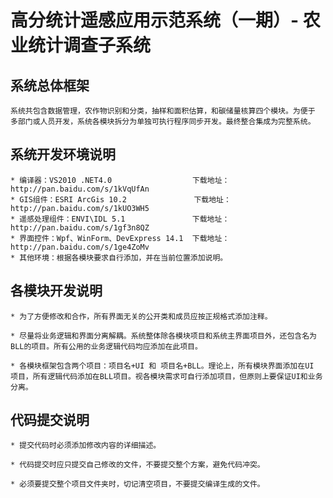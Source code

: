 # 高分统计遥感应用示范系统（一期）- 农业统计调查子系统

## 系统总体框架

    系统共包含数据管理，农作物识别和分类，抽样和面积估算，和碳储量核算四个模块。为便于
    多部门或人员开发，系统各模块拆分为单独可执行程序同步开发。最终整合集成为完整系统。

## 系统开发环境说明

    * 编译器：VS2010 .NET4.0    			  下载地址：http://pan.baidu.com/s/1kVqUfAn
    * GIS组件：ESRI ArcGis 10.2 			   下载地址：http://pan.baidu.com/s/1kUO3WH5
    * 遥感处理组件：ENVI\IDL 5.1 				下载地址：http://pan.baidu.com/s/1gf3n8QZ
    * 界面控件：Wpf、WinForm、DevExpress 14.1 	下载地址：http://pan.baidu.com/s/1ge4ZoMv
    * 其他环境：根据各模块要求自行添加，并在当前位置添加说明。

## 各模块开发说明

    * 为了方便修改和合作，所有界面无关的公开类和成员应按正规格式添加注释。

    * 尽量将业务逻辑和界面分离解耦。系统整体除各模块项目和系统主界面项目外，还包含名为 BLL的项目。所有公用的业务逻辑代码均应添加在此项目。

    * 各模块框架包含两个项目：项目名+UI 和 项目名+BLL。理论上，所有模块界面添加在UI 项目，所有逻辑代码添加在BLL项目。视各模块需求可自行添加项目，但原则上要保证UI和业务分离。

## 代码提交说明

    * 提交代码时必须添加修改内容的详细描述。

    * 代码提交时应只提交自己修改的文件，不要提交整个方案，避免代码冲突。

    * 必须要提交整个项目文件夹时，切记清空项目，不要提交编译生成的文件。

